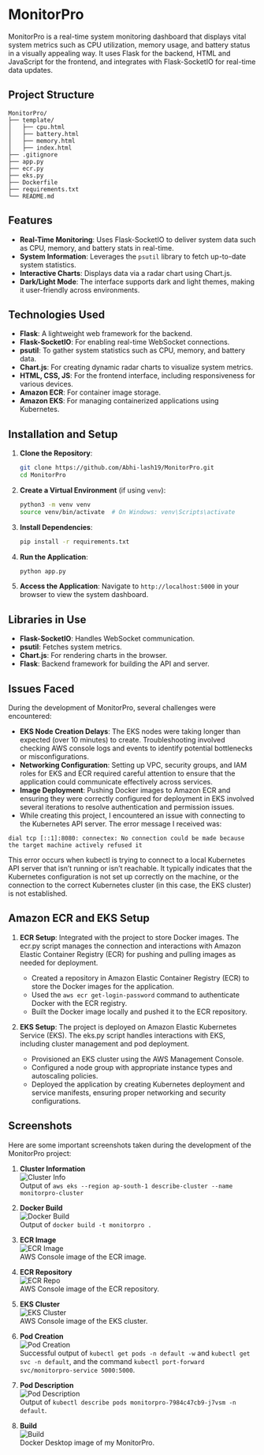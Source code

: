 # MonitorPro

MonitorPro is a real-time system monitoring dashboard that displays vital system metrics such as CPU utilization, memory usage, and battery status in a visually appealing way. It uses Flask for the backend, HTML and JavaScript for the frontend, and integrates with Flask-SocketIO for real-time data updates.

## Project Structure

```
MonitorPro/
├── template/
│   ├── cpu.html
│   ├── battery.html
│   ├── memory.html
│   ├── index.html
├── .gitignore
├── app.py
├── ecr.py
├── eks.py
├── Dockerfile
├── requirements.txt
└── README.md

```

## Features

- **Real-Time Monitoring**: Uses Flask-SocketIO to deliver system data such as CPU, memory, and battery stats in real-time.
- **System Information**: Leverages the `psutil` library to fetch up-to-date system statistics.
- **Interactive Charts**: Displays data via a radar chart using Chart.js.
- **Dark/Light Mode**: The interface supports dark and light themes, making it user-friendly across environments.

## Technologies Used

- **Flask**: A lightweight web framework for the backend.
- **Flask-SocketIO**: For enabling real-time WebSocket connections.
- **psutil**: To gather system statistics such as CPU, memory, and battery data.
- **Chart.js**: For creating dynamic radar charts to visualize system metrics.
- **HTML, CSS, JS**: For the frontend interface, including responsiveness for various devices.
- **Amazon ECR**: For container image storage.
- **Amazon EKS**: For managing containerized applications using Kubernetes.

## Installation and Setup

1. **Clone the Repository**:
   ```bash
   git clone https://github.com/Abhi-lash19/MonitorPro.git
   cd MonitorPro
   ```

2. **Create a Virtual Environment** (if using `venv`):
   ```bash
   python3 -m venv venv
   source venv/bin/activate  # On Windows: venv\Scripts\activate
   ```

3. **Install Dependencies**:
   ```bash
   pip install -r requirements.txt
   ```

4. **Run the Application**:
   ```bash
   python app.py
   ```

5. **Access the Application**:
   Navigate to `http://localhost:5000` in your browser to view the system dashboard.

## Libraries in Use

- **Flask-SocketIO**: Handles WebSocket communication.
- **psutil**: Fetches system metrics.
- **Chart.js**: For rendering charts in the browser.
- **Flask**: Backend framework for building the API and server.

## Issues Faced

During the development of MonitorPro, several challenges were encountered:

- **EKS Node Creation Delays**: The EKS nodes were taking longer than expected (over 10 minutes) to create. Troubleshooting involved checking AWS console logs and events to identify potential bottlenecks or misconfigurations.
- **Networking Configuration**: Setting up VPC, security groups, and IAM roles for EKS and ECR required careful attention to ensure that the application could communicate effectively across services.
- **Image Deployment**: Pushing Docker images to Amazon ECR and ensuring they were correctly configured for deployment in EKS involved several iterations to resolve authentication and permission issues.
- While creating this project, I encountered an issue with connecting to the Kubernetes API server. The error message I received was:
  
```dial tcp [::1]:8080: connectex: No connection could be made because the target machine actively refused it```

This error occurs when kubectl is trying to connect to a local Kubernetes API server that isn’t running or isn’t reachable. It typically indicates that the Kubernetes configuration is not set up correctly on the machine, or the connection to the correct Kubernetes cluster (in this case, the EKS cluster) is not established.

## Amazon ECR and EKS Setup

1. **ECR Setup**: Integrated with the project to store Docker images. The ecr.py script manages the connection and interactions with Amazon Elastic Container Registry (ECR) for pushing and pulling images as needed for deployment.
   
   - Created a repository in Amazon Elastic Container Registry (ECR) to store the Docker images for the application.
   - Used the `aws ecr get-login-password` command to authenticate Docker with the ECR registry.
   - Built the Docker image locally and pushed it to the ECR repository.



3. **EKS Setup**: The project is deployed on Amazon Elastic Kubernetes Service (EKS). The eks.py script handles interactions with EKS, including cluster management and pod deployment.
   
   - Provisioned an EKS cluster using the AWS Management Console.
   - Configured a node group with appropriate instance types and autoscaling policies.
   - Deployed the application by creating Kubernetes deployment and service manifests, ensuring proper networking and security configurations.


## Screenshots

Here are some important screenshots taken during the development of the MonitorPro project:

1. **Cluster Information**  
   ![Cluster Info](screenshots/cluster_info.png)  
   Output of `aws eks --region ap-south-1 describe-cluster --name monitorpro-cluster`

2. **Docker Build**  
   ![Docker Build](screenshots/docker_build.png)  
   Output of `docker build -t monitorpro .`

3. **ECR Image**  
   ![ECR Image](screenshots/ecr_image.png)  
   AWS Console image of the ECR image.

4. **ECR Repository**  
   ![ECR Repo](screenshots/ecr_repo.png)  
   AWS Console image of the ECR repository.

5. **EKS Cluster**  
   ![EKS Cluster](screenshots/eks_cluster.png)  
   AWS Console image of the EKS cluster.

6. **Pod Creation**  
   ![Pod Creation](screenshots/pod_creation.png)  
   Successful output of `kubectl get pods -n default -w` and `kubectl get svc -n default`, and the command `kubectl port-forward svc/monitorpro-service 5000:5000`.

7. **Pod Description**  
   ![Pod Description](screenshots/pod_description.png)  
   Output of `kubectl describe pods monitorpro-7984c47cb9-j7vsm -n default`.

8. **Build**  
   ![Build](screenshots/build.png)  
   Docker Desktop image of my MonitorPro.
